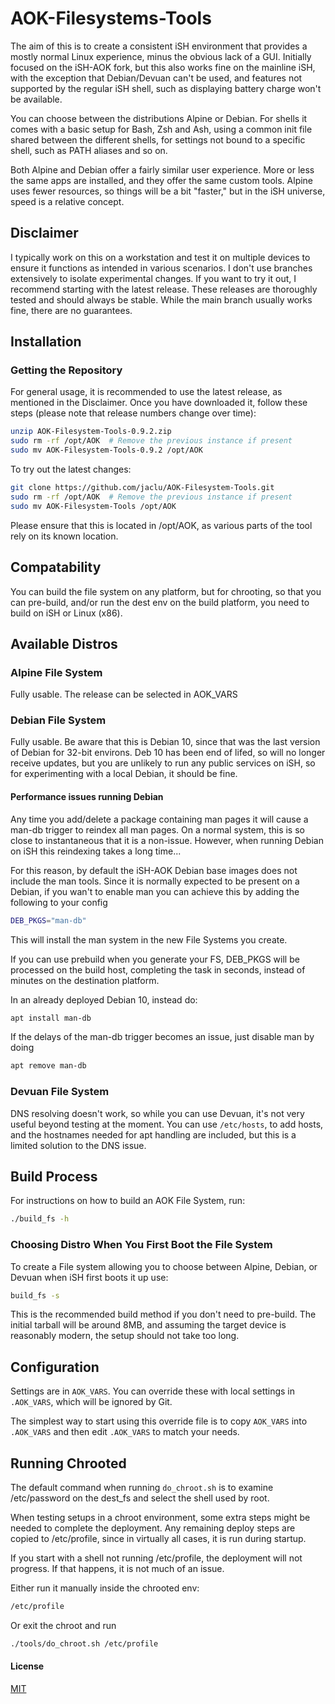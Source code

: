# AOK-Filesystems-Tools

The aim of this is to create a consistent iSH environment that provides a mostly normal Linux experience, minus the obvious lack of a GUI. Initially focused on the iSH-AOK fork, but this also works fine on the mainline iSH, with the exception that Debian/Devuan can't be used, and features not supported by the regular iSH shell, such as displaying battery charge won't be available.

You can choose between the distributions Alpine or Debian. For shells it comes with a basic setup for Bash, Zsh and Ash, using a common init file shared between the different shells, for settings not bound to a specific shell, such as PATH aliases and so on.

Both Alpine and Debian offer a fairly similar user experience. More or less the same apps are installed, and they offer the same custom tools. Alpine uses fewer resources, so things will be a bit "faster," but in the iSH universe, speed is a relative concept.

## Disclaimer

I typically work on this on a workstation and test it on multiple devices to ensure it functions as intended in various scenarios. I don't use branches extensively to isolate experimental changes. If you want to try it out, I recommend starting with the latest release. These releases are thoroughly tested and should always be stable. While the main branch usually works fine, there are no guarantees.

## Installation

### Getting the Repository

For general usage, it is recommended to use the latest release, as mentioned in the Disclaimer. Once you have downloaded it, follow these steps (please note that release numbers change over time):

```sh
unzip AOK-Filesystem-Tools-0.9.2.zip
sudo rm -rf /opt/AOK  # Remove the previous instance if present
sudo mv AOK-Filesystem-Tools-0.9.2 /opt/AOK
```

To try out the latest changes:

```sh
git clone https://github.com/jaclu/AOK-Filesystem-Tools.git
sudo rm -rf /opt/AOK  # Remove the previous instance if present
sudo mv AOK-Filesystem-Tools /opt/AOK
```

Please ensure that this is located in /opt/AOK, as various parts of the tool rely on its known location.

## Compatability

You can build the file system on any platform, but for chrooting, so that you can pre-build, and/or run the dest env on the build platform, you need to build on iSH or Linux (x86).

## Available Distros

### Alpine File System

Fully usable. The release can be selected in AOK_VARS

### Debian File System

Fully usable. Be aware that this is Debian 10, since that was the last version of Debian for 32-bit environs. Deb 10 has been end of lifed, so will no longer receive updates, but you are unlikely to run any public services on iSH, so for experimenting with a local Debian, it should be fine.

#### Performance issues running Debian

Any time you add/delete a package containing man pages it will cause a man-db trigger to reindex all man pages. On a normal system, this is so close to instantaneous that it is a non-issue. However, when running Debian on iSH this reindexing takes a long time...

For this reason, by default the iSH-AOK Debian base images does not include the man tools.
Since it is normally expected to be present on a Debian, if you wan't to enable man you can achieve this by adding the following to your config

```sh
DEB_PKGS="man-db"
```

This will install the man system in the new File Systems you create.

If you can use prebuild when you generate your FS, DEB_PKGS will be processed on the build host, completing the task in seconds, instead of minutes on the destination platform.

In an already deployed Debian 10, instead do:

```sh
apt install man-db
```

If the delays of the man-db trigger becomes an issue, just disable man by doing

```sh
apt remove man-db
```

### Devuan File System

DNS resolving doesn't work, so while you can use Devuan, it's not very useful beyond testing at the moment. You can use `/etc/hosts`, to add hosts, and the hostnames needed for apt handling are included, but this is a limited solution to the DNS issue.

## Build Process

For instructions on how to build an AOK File System, run:

```sh
./build_fs -h
```

### Choosing Distro When You First Boot the File System

To create a File system allowing you to choose between Alpine, Debian, or Devuan when iSH first boots it up use:

```sh
build_fs -s
```

This is the recommended build method if you don't need to pre-build. The initial tarball will be around 8MB, and assuming the target device is reasonably modern, the setup should not take too long.

## Configuration

Settings are in `AOK_VARS`. You can override these with local settings in `.AOK_VARS`, which will be ignored by Git.

The simplest way to start using this override file is to copy `AOK_VARS` into `.AOK_VARS` and then edit `.AOK_VARS` to match your needs.

## Running Chrooted

The default command when running `do_chroot.sh` is to examine /etc/password on the dest_fs and select the shell used by root.

When testing setups in a chroot environment, some extra steps might be needed to complete the deployment. Any remaining deploy steps are copied to /etc/profile, since in virtually all cases, it is run during startup.

If you start with a shell not running /etc/profile, the deployment will not progress. If that happens, it is not much of an issue.

Either run it manually inside the chrooted env:

```bash
/etc/profile
```

Or exit the chroot and run


```bash
./tools/do_chroot.sh /etc/profile
```

#### License

[MIT](LICENSE)
